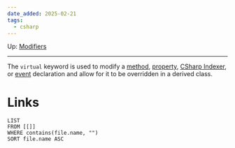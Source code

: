 ```yaml
---
date_added: 2025-02-21
tags:
  - csharp
---
```

Up: [Modifiers](Modifiers.md)
___
 The `virtual` keyword is used to modify a [method](Method.md), [property](Property.md), [CSharp Indexer](CSharp%20Indexer.md), or [event](Event.md) declaration and allow for it to be overridden in a derived class.
# Links
```dataview
LIST
FROM [[]]
WHERE contains(file.name, "")
SORT file.name ASC
```
